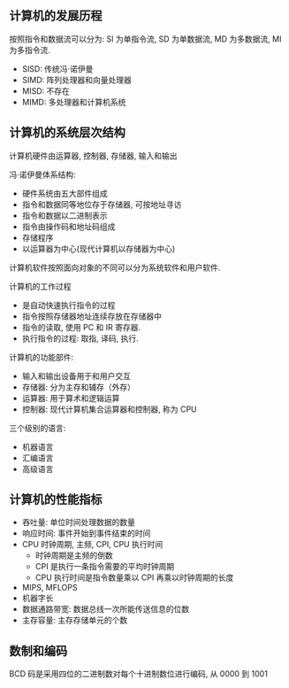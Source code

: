## 计算机的发展历程

按照指令和数据流可以分为: SI 为单指令流, SD 为单数据流, MD 为多数据流, MI 为多指令流.
- SISD: 传统冯·诺伊曼
- SIMD: 阵列处理器和向量处理器
- MISD: 不存在
- MIMD: 多处理器和计算机系统

## 计算机的系统层次结构

计算机硬件由运算器, 控制器, 存储器, 输入和输出

冯·诺伊曼体系结构:
- 硬件系统由五大部件组成
- 指令和数据同等地位存于存储器, 可按地址寻访
- 指令和数据以二进制表示
- 指令由操作码和地址码组成
- 存储程序
- 以运算器为中心(现代计算机以存储器为中心)

计算机软件按照面向对象的不同可以分为系统软件和用户软件.

计算机的工作过程
- 是自动快速执行指令的过程
- 指令按照存储器地址连续存放在存储器中
- 指令的读取, 使用 PC 和 IR 寄存器.
- 执行指令的过程: 取指, 译码, 执行.

计算机的功能部件: 
- 输入和输出设备用于和用户交互
- 存储器: 分为主存和辅存（外存）
- 运算器: 用于算术和逻辑运算
- 控制器: 现代计算机集合运算器和控制器, 称为 CPU 

三个级别的语言:
- 机器语言
- 汇编语言
- 高级语言

## 计算机的性能指标

- 吞吐量: 单位时间处理数据的数量
- 响应时间: 事件开始到事件结束的时间
- CPU 时钟周期, 主频, CPI, CPU 执行时间
	- 时钟周期是主频的倒数
	- CPI 是执行一条指令需要的平均时钟周期
	- CPU 执行时间是指令数量乘以 CPI 再乘以时钟周期的长度
- MIPS, MFLOPS
- 机器字长
- 数据通路带宽: 数据总线一次所能传送信息的位数
- 主存容量: 主存存储单元的个数

## 数制和编码

BCD 码是采用四位的二进制数对每个十进制数位进行编码, 从 0000 到 1001
